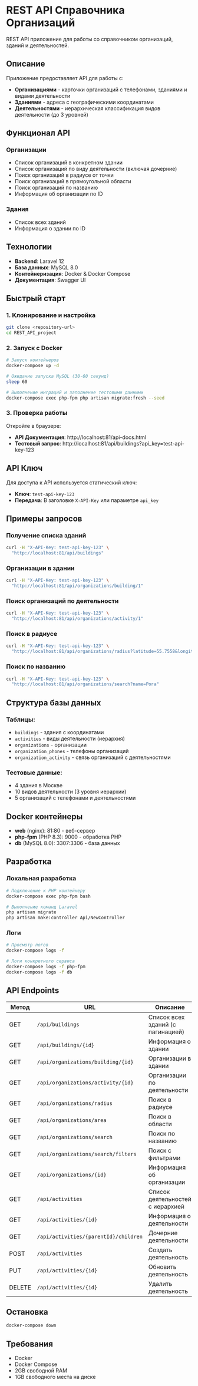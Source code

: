 # REST API Справочника Организаций

REST API приложение для работы со справочником организаций, зданий и деятельностей.

## Описание

Приложение предоставляет API для работы с:
- **Организациями** - карточки организаций с телефонами, зданиями и видами деятельности
- **Зданиями** - адреса с географическими координатами
- **Деятельностями** - иерархическая классификация видов деятельности (до 3 уровней)

## Функционал API

### Организации
- Список организаций в конкретном здании
- Список организаций по виду деятельности (включая дочерние)
- Поиск организаций в радиусе от точки
- Поиск организаций в прямоугольной области
- Поиск организаций по названию
- Информация об организации по ID

### Здания
- Список всех зданий
- Информация о здании по ID

## Технологии

- **Backend**: Laravel 12
- **База данных**: MySQL 8.0
- **Контейнеризация**: Docker & Docker Compose
- **Документация**: Swagger UI

## Быстрый старт

### 1. Клонирование и настройка

```bash
git clone <repository-url>
cd REST_API_project
```

### 2. Запуск с Docker

```bash
# Запуск контейнеров
docker-compose up -d

# Ожидание запуска MySQL (30-60 секунд)
sleep 60

# Выполнение миграций и заполнение тестовыми данными
docker-compose exec php-fpm php artisan migrate:fresh --seed
```

### 3. Проверка работы

Откройте в браузере:
- **API Документация**: http://localhost:81/api-docs.html
- **Тестовый запрос**: http://localhost:81/api/buildings?api_key=test-api-key-123

## API Ключ

Для доступа к API используется статический ключ:
- **Ключ**: `test-api-key-123`
- **Передача**: В заголовке `X-API-Key` или параметре `api_key`

## Примеры запросов

### Получение списка зданий
```bash
curl -H "X-API-Key: test-api-key-123" \
  "http://localhost:81/api/buildings"
```

### Организации в здании
```bash
curl -H "X-API-Key: test-api-key-123" \
  "http://localhost:81/api/organizations/building/1"
```

### Поиск организаций по деятельности
```bash
curl -H "X-API-Key: test-api-key-123" \
  "http://localhost:81/api/organizations/activity/1"
```

### Поиск в радиусе
```bash
curl -H "X-API-Key: test-api-key-123" \
  "http://localhost:81/api/organizations/radius?latitude=55.7558&longitude=37.6176&radius=5"
```

### Поиск по названию
```bash
curl -H "X-API-Key: test-api-key-123" \
  "http://localhost:81/api/organizations/search?name=Рога"
```

## Структура базы данных

### Таблицы:
- `buildings` - здания с координатами
- `activities` - виды деятельности (иерархия)
- `organizations` - организации
- `organization_phones` - телефоны организаций
- `organization_activity` - связь организаций с деятельностями

### Тестовые данные:
- 4 здания в Москве
- 10 видов деятельности (3 уровня иерархии)
- 5 организаций с телефонами и деятельностями

## Docker контейнеры

- **web** (nginx): 81:80 - веб-сервер
- **php-fpm** (PHP 8.3): 9000 - обработка PHP
- **db** (MySQL 8.0): 3307:3306 - база данных

## Разработка

### Локальная разработка
```bash
# Подключение к PHP контейнеру
docker-compose exec php-fpm bash

# Выполнение команд Laravel
php artisan migrate
php artisan make:controller Api/NewController
```

### Логи
```bash
# Просмотр логов
docker-compose logs -f

# Логи конкретного сервиса
docker-compose logs -f php-fpm
docker-compose logs -f db
```

## API Endpoints

| Метод | URL | Описание |
|-------|-----|----------|
| GET | `/api/buildings` | Список всех зданий (с пагинацией) |
| GET | `/api/buildings/{id}` | Информация о здании |
| GET | `/api/organizations/building/{id}` | Организации в здании |
| GET | `/api/organizations/activity/{id}` | Организации по деятельности |
| GET | `/api/organizations/radius` | Поиск в радиусе |
| GET | `/api/organizations/area` | Поиск в области |
| GET | `/api/organizations/search` | Поиск по названию |
| GET | `/api/organizations/search/filters` | Поиск с фильтрами |
| GET | `/api/organizations/{id}` | Информация об организации |
| GET | `/api/activities` | Список деятельностей с иерархией |
| GET | `/api/activities/{id}` | Информация о деятельности |
| GET | `/api/activities/{parentId}/children` | Дочерние деятельности |
| POST | `/api/activities` | Создать деятельность |
| PUT | `/api/activities/{id}` | Обновить деятельность |
| DELETE | `/api/activities/{id}` | Удалить деятельность |

## Остановка

```bash
docker-compose down
```

## Требования

- Docker
- Docker Compose
- 2GB свободной RAM
- 1GB свободного места на диске
